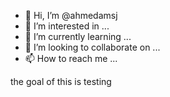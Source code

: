 - 👋 Hi, I’m @ahmedamsj
- 👀 I’m interested in ...
- 🌱 I’m currently learning ...
- 💞️ I’m looking to collaborate on ...
- 📫 How to reach me ...

<!---
ahmedamsj/ahmedamsj is a ✨ special ✨ repository because its `README.md` (this file) appears on your GitHub profile.
You can click the Preview link to take a look at your changes.
--->
the goal of this is testing
